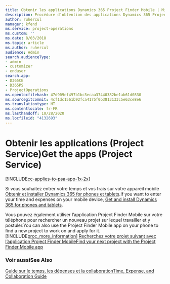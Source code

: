 ```yaml
---
title: Obtenir les applications Dynamics 365 Project Finder Mobile | MicrosoftDocs
description: Procédure d’obtention des applications Dynamics 365 Project Finder Mobile
author: ruhercul
manager: kfend
ms.service: project-operations
ms.custom: ''
ms.date: 8/03/2018
ms.topic: article
ms.author: ruhercul
audience: Admin
search.audienceType:
- admin
- customizer
- enduser
search.app:
- D365CE
- D365PS
- ProjectOperations
ms.openlocfilehash: 47d909ef497b1bc3ecaa37440382be1ab61d0830
ms.sourcegitcommit: 4cf1dc1561b92fca4175f0b3813133c5e63ce8e6
ms.translationtype: HT
ms.contentlocale: fr-FR
ms.lasthandoff: 10/28/2020
ms.locfileid: "4132693"
---
```

# <a name="get-the-apps-project-service"></a><span data-ttu-id="9b4e1-103">Obtenir les applications (Project Service)</span><span class="sxs-lookup"><span data-stu-id="9b4e1-103">Get the apps (Project Service)</span></span>

[!INCLUDE[cc-applies-to-psa-app-1x-2x](../includes/cc-applies-to-psa-app-1x-2x.md)]

<span data-ttu-id="9b4e1-104">Si vous souhaitez entrer votre temps et vos frais sur votre appareil mobile [Obtenir et installer Dynamics 365 for phones et tablets](https://docs.microsoft.com/dynamics365/mobile-app/dynamics-365-phones-tablets-users-guide).</span><span class="sxs-lookup"><span data-stu-id="9b4e1-104">If you want to enter your time and expenses on your mobile device, [Get and install Dynamics 365 for phones and tablets](https://docs.microsoft.com/dynamics365/mobile-app/dynamics-365-phones-tablets-users-guide).</span></span>  
  
 <span data-ttu-id="9b4e1-105">Vous pouvez également utiliser l’application Project Finder Mobile sur votre téléphone pour rechercher un nouveau projet sur lequel travailler et y postuler.</span><span class="sxs-lookup"><span data-stu-id="9b4e1-105">You can also use the Project Finder Mobile app on your phone to find a new project to work on and apply for it.</span></span> [!INCLUDE[proc_more_information](../includes/proc-more-information.md)] <span data-ttu-id="9b4e1-106">[Recherchez votre projet suivant avec l’application Project Finder Mobile](../psa/find-next-project-finder-mobile-app.md)</span><span class="sxs-lookup"><span data-stu-id="9b4e1-106">[Find your next project with the Project Finder Mobile app](../psa/find-next-project-finder-mobile-app.md)</span></span> 
  
### <a name="see-also"></a><span data-ttu-id="9b4e1-107">Voir aussi</span><span class="sxs-lookup"><span data-stu-id="9b4e1-107">See Also</span></span>  
 [<span data-ttu-id="9b4e1-108">Guide sur le temps, les dépenses et la collaboration</span><span class="sxs-lookup"><span data-stu-id="9b4e1-108">Time, Expense, and Collaboration Guide</span></span>](../psa/time-expense-collaboration-guide.md)
